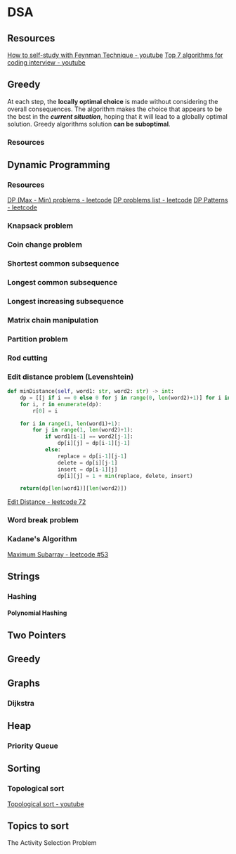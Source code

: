 # DSA

## Resources

[How to self-study with Feynman Technique - youtube](https://www.youtube.com/watch?v=1O6qAssKqlU)
[Top 7 algorithms for coding interview - youtube](https://www.youtube.com/watch?v=guKRryH1yho)

## Greedy

At each step, the **locally optimal choice** is made without considering the overall consequences. The algorithm makes the choice that appears to be the best in the ***current situation***, hoping that it will lead to a globally optimal solution. Greedy algorithms solution **can be suboptimal**.

### Resources


## Dynamic Programming


### Resources

[DP (Max - Min) problems - leetcode](https://leetcode.com/list/55ac4kuc/)
[DP problems list - leetcode](https://leetcode.com/list/55ac4kuc/)
[DP Patterns - leetcode](https://leetcode.com/discuss/study-guide/458695/Dynamic-Programming-Patterns)


### Knapsack problem

### Coin change problem

### Shortest common subsequence

### Longest common subsequence

### Longest increasing subsequence

### Matrix chain manipulation

### Partition problem

### Rod cutting

### Edit distance problem (Levenshtein)

```python
def minDistance(self, word1: str, word2: str) -> int:
    dp = [[j if i == 0 else 0 for j in range(0, len(word2)+1)] for i in range(0, len(word1)+1)]
    for i, r in enumerate(dp):
        r[0] = i

    for i in range(1, len(word1)+1):
        for j in range(1, len(word2)+1):
            if word1[i-1] == word2[j-1]:
                dp[i][j] = dp[i-1][j-1]
            else:
                replace = dp[i-1][j-1]
                delete = dp[i][j-1]
                insert = dp[i-1][j]
                dp[i][j] = 1 + min(replace, delete, insert)

    return(dp[len(word1)][len(word2)])
```

[Edit Distance - leetcode 72](https://leetcode.com/problems/edit-distance/)

### Word break problem

### Kadane's Algorithm

[Maximum Subarray - leetcode #53](https://leetcode.com/problems/maximum-subarray/)


## Strings

### Hashing

#### Polynomial Hashing


## Two Pointers


## Greedy


## Graphs
	
### Dijkstra


## Heap

### Priority Queue


## Sorting

### Topological sort

[Topological sort - youtube](https://www.youtube.com/watch?v=i9Uo7B1WiEE)

## Topics to sort

The Activity Selection Problem


